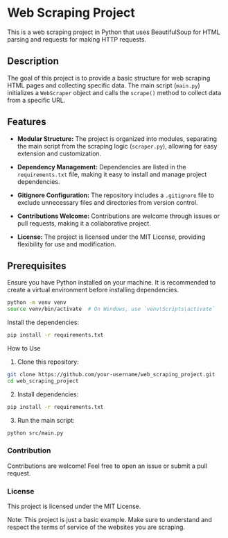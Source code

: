 # Web Scraping Project

This is a web scraping project in Python that uses BeautifulSoup for HTML parsing and requests for making HTTP requests.

## Description

The goal of this project is to provide a basic structure for web scraping HTML pages and collecting specific data. The main script (`main.py`) initializes a `WebScraper` object and calls the `scrape()` method to collect data from a specific URL.

## Features

- **Modular Structure:** The project is organized into modules, separating the main script from the scraping logic (`scraper.py`), allowing for easy extension and customization.

- **Dependency Management:** Dependencies are listed in the `requirements.txt` file, making it easy to install and manage project dependencies.

- **Gitignore Configuration:** The repository includes a `.gitignore` file to exclude unnecessary files and directories from version control.

- **Contributions Welcome:** Contributions are welcome through issues or pull requests, making it a collaborative project.

- **License:** The project is licensed under the MIT License, providing flexibility for use and modification.

## Prerequisites

Ensure you have Python installed on your machine. It is recommended to create a virtual environment before installing dependencies.

```bash
python -m venv venv
source venv/bin/activate  # On Windows, use `venv\Scripts\activate`
```

Install the dependencies:

```bash
pip install -r requirements.txt
```

How to Use

1. Clone this repository:

```bash
git clone https://github.com/your-username/web_scraping_project.git
cd web_scraping_project
```

2. Install dependencies:

```bash
pip install -r requirements.txt

```

3. Run the main script:

```bash
python src/main.py
```



### Contribution

Contributions are welcome! Feel free to open an issue or submit a pull request.

### License

This project is licensed under the MIT License.

Note: This project is just a basic example. Make sure to understand and respect the terms of service of the websites you are scraping.

